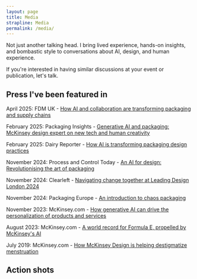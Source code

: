 ```yaml
---
layout: page
title: Media
strapline: Media
permalink: /media/
---
```


Not just another talking head. I bring lived experience, hands-on insights, and bombastic style to conversations about AI, design, and human experience.

If you're interested in having similar discussions at your event or publication, let's talk.


## Press I've been featured in

April 2025: FDM UK - 
[How AI and collaboration are transforming packaging and supply chains][m9]

February 2025: Packaging Insights - 
[Generative AI and packaging: McKinsey design expert on new tech and human creativity][m2]

February 2025: Dairy Reporter - 
[How AI is transforming packaging design practices][m7]

November 2024: Process and Control Today - 
[An AI for design: Revolutionising the art of packaging][m3]

November 2024: Clearleft - 
[Navigating change together at Leading Design London 2024][m4]

November 2024: Packaging Europe - 
[An introduction to chaos packaging][m6]

November 2023: McKinsey.com - 
[How generative AI can drive the personalization of products and services][m1]

August 2023: McKinsey.com - 
[A world record for Formula E, propelled by McKinsey's AI][m8]

July 2019: McKinsey.com - 
[How McKinsey Design is helping destigmatize menstruation][m5]


## Action shots

<script>if(!window.picflow){window.picflow=!0;var s=document.createElement("script");s.src="https://picflow.com/embed/main.js";s.type='module';s.defer=true;document.head.appendChild(s);}</script><picflow-gallery id="gal_iGxBfFLRIRdLyym4" tenant="tnt_lBL0ZrCBPCXAcUL0" lightbox="#000000E6" no-padding="true"></picflow-gallery>



[m1]: https://www.mckinsey.com/featured-insights/lifting-europes-ambition/videos-and-podcasts/how-generative-ai-can-drive-the-personalization-of-products-and-services
[m2]: https://www.packaginginsights.com/news/generative-ai-packaging-design-mckinsey-innovations-2025.html
[m3]: https://www.pandct.com/news/an-ai-for-design-revolutionising-the-art-of-packaging/
[m4]: https://clearleft.com/thinking/navigating-change-together-at-leading-design-london-2024
[m5]: https://www.mckinsey.com/about-us/new-at-mckinsey-blog/how-a-mckinsey-sponsored-design-competition-is-helping-destigmatize-menstruation
[m6]: https://packagingeurope.com/comment/an-introduction-to-chaos-packaging/12208.article
[m7]: https://www.dairyreporter.com/Article/2025/02/17/using-artificial-intelligence-ai-to-design-packaging/
[m8]: https://www.mckinsey.com/about-us/new-at-mckinsey-blog/a-new-world-record-for-formula-e-propelled-by-mckinseys-ai
[m9]: https://foodanddrinkmanufacturinguk.co.uk/the-hidden-revolution-how-ai-and-collaboration-are-transforming-packaging-and-supply-chains/

